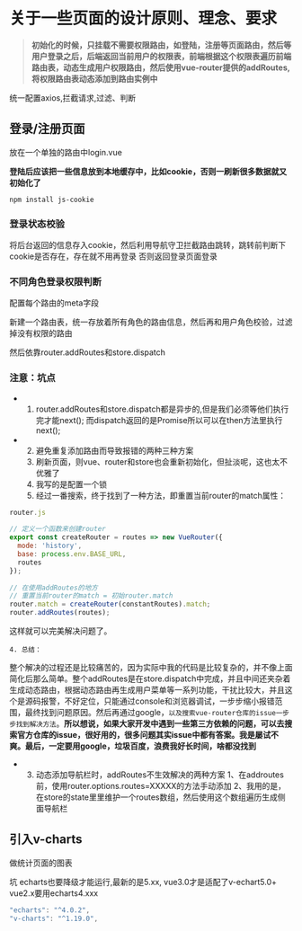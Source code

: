 # 关于一些页面的设计原则、理念、要求

> **初始化的时候，只挂载不需要权限路由，如登陆，注册等页面路由，然后等用户登录之后，后端返回当前用户的权限表，前端根据这个权限表遍历前端路由表，动态生成用户权限路由，然后使用vue-router提供的addRoutes,将权限路由表动态添加到路由实例中**

统一配置axios,拦截请求,过滤、判断

## 登录/注册页面

放在一个单独的路由中login.vue

**登陆后应该把一些信息放到本地缓存中，比如cookie，否则一刷新很多数据就又初始化了**

```npm install js-cookie```

### 登录状态校验

将后台返回的信息存入cookie，然后利用导航守卫拦截路由跳转，跳转前判断下cookie是否存在，存在就不用再登录
否则返回登录页面登录

### 不同角色登录权限判断

配置每个路由的meta字段

新建一个路由表，统一存放着所有角色的路由信息，然后再和用户角色校验，过滤掉没有权限的路由

然后依靠router.addRoutes和store.dispatch

### 注意：坑点

- 1. router.addRoutes和store.dispatch都是异步的,但是我们必须等他们执行完才能next();
而dispatch返回的是Promise所以可以在then方法里执行next();

- 2. 避免重复添加路由而导致报错的两种三种方案
    1. 刷新页面，则vue、router和store也会重新初始化，但扯淡呢，这也太不优雅了
    2. 我写的是配置一个锁
    3. 经过一番搜索，终于找到了一种方法，即重置当前router的match属性：
```js    
router.js
 
// 定义一个函数来创建router
export const createRouter = routes => new VueRouter({
  mode: 'history',
  base: process.env.BASE_URL,
  routes
});
 
// 在使用addRoutes的地方
// 重置当前router的match = 初始router.match
router.match = createRouter(constantRoutes).match;
router.addRoutes(routes);
```
这样就可以完美解决问题了。

    4. 总结：
整个解决的过程还是比较痛苦的，因为实际中我的代码是比较复杂的，并不像上面简化后那么简单。整个addRoutes是在store.dispatch中完成，并且中间还夹杂着生成动态路由，根据动态路由再生成用户菜单等一系列功能，干扰比较大，并且这个是源码报警，不好定位，只能通过console和浏览器调试，一步步缩小报错范围，最终找到问题原因。然后再通过google，`以及搜索vue-router仓库的issue一步步找到解决方法`。**所以想说，如果大家开发中遇到一些第三方依赖的问题，可以去搜索官方仓库的issue，很好用的，很多问题其实issue中都有答案。我是屡试不爽。最后，一定要用google，垃圾百度，浪费我好长时间，啥都没找到**

- 3. 动态添加导航栏时，addRoutes不生效解决的两种方案
    1、在addroutes前，使用router.options.routes=XXXXX的方法手动添加
    2、我用的是，在store的state里里维护一个routes数组，然后使用这个数组遍历生成侧面导航栏


## 引入v-charts

做统计页面的图表

坑 echarts也要降级才能运行,最新的是5.xx,
vue3.0才是适配了v-echart5.0+
vue2.x要用echarts4.xxx

```js
"echarts": "^4.0.2",
"v-charts": "^1.19.0",
```

